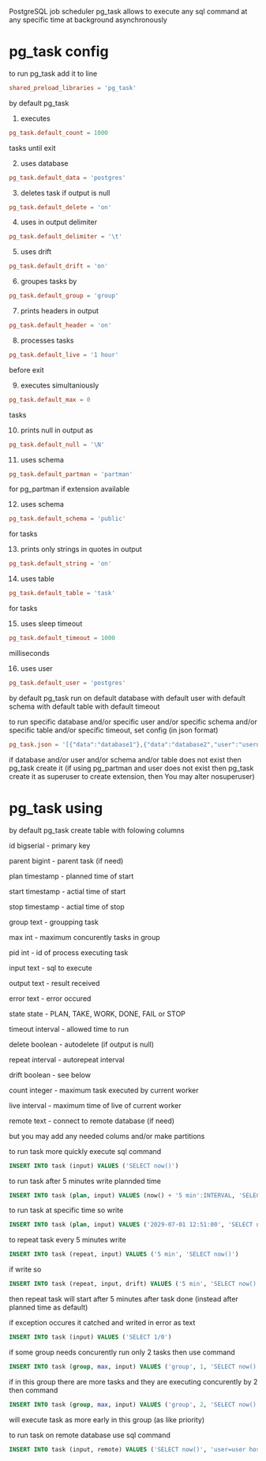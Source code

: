 PostgreSQL job scheduler pg_task allows to execute any sql command at any specific time at background asynchronously 

# pg_task config
to run pg_task add it to line
```conf
shared_preload_libraries = 'pg_task'
```

by default pg_task
1) executes
```conf
pg_task.default_count = 1000
```
tasks until exit

2) uses database
```conf
pg_task.default_data = 'postgres'
```
3) deletes task if output is null
```conf
pg_task.default_delete = 'on'
```
4) uses in output delimiter
```conf
pg_task.default_delimiter = '\t'
```
5) uses drift
```conf
pg_task.default_drift = 'on'
```
6) groupes tasks by
```conf
pg_task.default_group = 'group'
```
7) prints headers in output
```conf
pg_task.default_header = 'on'
```
8) processes tasks
```conf
pg_task.default_live = '1 hour'
```
before exit

9) executes simultaniously
```conf
pg_task.default_max = 0
```
tasks

10) prints null in output as
```conf
pg_task.default_null = '\N'
```
11) uses schema
```conf
pg_task.default_partman = 'partman'
```
for pg_partman if extension available

12) uses schema
```conf
pg_task.default_schema = 'public'
```
for tasks

13) prints only strings in quotes in output
```conf
pg_task.default_string = 'on'
```
14) uses table
```conf
pg_task.default_table = 'task'
```
for tasks

15) uses sleep timeout
```conf
pg_task.default_timeout = 1000
```
milliseconds

16) uses user
```conf
pg_task.default_user = 'postgres'
```

by default pg_task run on default database with default user with default schema with default table with default timeout

to run specific database and/or specific user and/or specific schema and/or specific table and/or specific timeout, set config (in json format)
```conf
pg_task.json = '[{"data":"database1"},{"data":"database2","user":"username2"},{"data":"database3","schema":"schema3"},{"data":"database4","table":"table4"},{"data":"database5","timeout":100}]'
```

if database and/or user and/or schema and/or table does not exist then pg_task create it
(if using pg_partman and user does not exist then pg_task create it as superuser to create extension, then You may alter nosuperuser)

# pg_task using

by default pg_task create table with folowing columns

id bigserial - primary key

parent bigint - parent task (if need)

plan timestamp - planned time of start

start timestamp - actial time of start

stop timestamp - actial time of stop

group text - groupping task

max int - maximum concurently tasks in group

pid int - id of process executing task

input text - sql to execute

output text - result received

error text - error occured

state state - PLAN, TAKE, WORK, DONE, FAIL or STOP

timeout interval - allowed time to run

delete boolean - autodelete (if output is null)

repeat interval - autorepeat interval

drift boolean - see below

count integer - maximum task executed by current worker

live interval - maximum time of live of current worker

remote text - connect to remote database (if need)

but you may add any needed colums and/or make partitions

to run task more quickly execute sql command
```sql
INSERT INTO task (input) VALUES ('SELECT now()')
```

to run task after 5 minutes write plannded time
```sql
INSERT INTO task (plan, input) VALUES (now() + '5 min':INTERVAL, 'SELECT now()')
```

to run task at specific time so write
```sql
INSERT INTO task (plan, input) VALUES ('2029-07-01 12:51:00', 'SELECT now()')
```

to repeat task every 5 minutes write
```sql
INSERT INTO task (repeat, input) VALUES ('5 min', 'SELECT now()')
```

if write so
```sql
INSERT INTO task (repeat, input, drift) VALUES ('5 min', 'SELECT now()', false)
```
then repeat task will start after 5 minutes after task done (instead after planned time as default)

if exception occures it catched and writed in error as text
```sql
INSERT INTO task (input) VALUES ('SELECT 1/0')
```

if some group needs concurently run only 2 tasks then use command
```sql
INSERT INTO task (group, max, input) VALUES ('group', 1, 'SELECT now()')
```

if in this group there are more tasks and they are executing concurently by 2 then command
```sql
INSERT INTO task (group, max, input) VALUES ('group', 2, 'SELECT now()')
```
will execute task as more early in this group (as like priority)

to run task on remote database use sql command
```sql
INSERT INTO task (input, remote) VALUES ('SELECT now()', 'user=user host=host')
```
